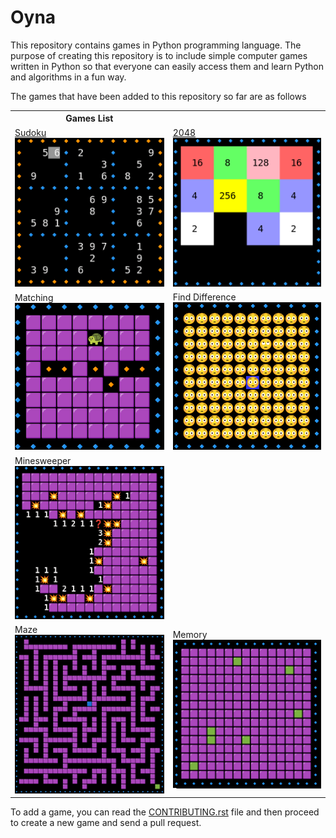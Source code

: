 # Oyna
This repository contains games in Python programming language. The purpose of creating this repository is to include simple computer games written in Python so that everyone can easily access them and learn Python and algorithms in a fun way.

The games that have been added to this repository so far are as follows

<table>
<th>Games List</th>
   <tr>
      <td><a href="./docs/sudoku.md"> Sudoku </a> </br><img src="./docs/images/sudoku.png" alt="Sudoku" style="width:250px;"/> </td>
      <td><a href="./docs/2048.md">2048</a> </br><img src="./docs/images/2048.png" alt="2048" style="width:250px;"/> </td>
   </tr>
   <tr>
      <td>Matching </br><img src="./docs/images/matching.png" alt="Matching" style="width:250px;"/> </td>
      <td>Find Difference </br><img src="./docs/images/find_difference.png" alt="Find Difference" style="width:250px;"/> </td>
   </tr>
   <tr>
      <td>Minesweeper </br><img src="./docs/images/minesweeper.png" alt="Minesweeper" style="width:250px;"/> </td>
   </tr>
   <tr>
      <td>Maze </br><img src="./docs/images/maze.png" alt="Maze" style="width:250px;"/> </td>
      <td>Memory </br><img src="./docs/images/memory.png" alt="Memory" style="width:250px;"/> </td>
   </tr>

</table>



To add a game, you can read the [CONTRIBUTING.rst](./CONTRIBUTING.rst) file and then proceed to create a new game and send a pull request.

